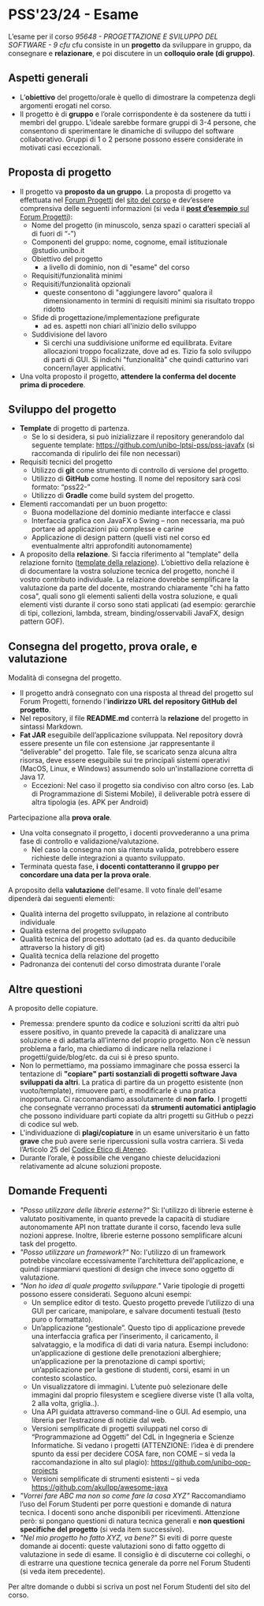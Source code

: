 # PSS'23/24 - Esame

L’esame per il corso *95648 - PROGETTAZIONE E SVILUPPO DEL SOFTWARE - 9 cfu* cfu consiste in un **progetto** da sviluppare in gruppo, da consegnare e **relazionare**, e poi discutere in un **colloquio orale (di gruppo)**.  

## Aspetti generali

* L’**obiettivo** del progetto/orale è quello di dimostrare la competenza degli argomenti erogati nel corso. 
* Il progetto è di **gruppo** e l’orale corrispondente è da sostenere da tutti i membri del gruppo. L’ideale sarebbe formare gruppi di 3-4 persone,
  che consentono di sperimentare le dinamiche di sviluppo del software collaborativo. Gruppi di 1 o 2 persone possono essere considerate in motivati casi eccezionali.

## Proposta di progetto

* Il progetto va **proposto da un gruppo**.
  La proposta di progetto va effettuata nel [Forum Progetti](https://virtuale.unibo.it/mod/forum/view.php?id=1378493) del [sito del corso](https://virtuale.unibo.it/course/view.php?id=55579)
   e dev’essere comprensiva delle seguenti informazioni
  (si veda il [**post d’esempio** sul Forum Progetti](https://virtuale.unibo.it/mod/forum/discuss.php?d=152002)):
    * Nome del progetto (in minuscolo, senza spazi o caratteri speciali al di fuori di “-”)
    * Componenti del gruppo: nome, cognome, email istituzionale @studio.unibo.it
    * Obiettivo del progetto
        * a livello di dominio, non di "esame" del corso 
    * Requisiti/funzionalità minimi 
    * Requisiti/funzionalità opzionali
        * queste consentono di "aggiungere lavoro" qualora il dimensionamento in termini di requisiti minimi sia risultato troppo ridotto
    * Sfide di progettazione/implementazione prefigurate
        * ad es. aspetti non chiari all'inizio dello sviluppo 
    * Suddivisione del lavoro
        * Si cerchi una suddivisione uniforme ed equilibrata. Evitare allocazioni troppo focalizzate, dove ad es. Tizio fa solo sviluppo di parti di GUI. Si indichi "funzionalità" che quindi catturino vari concern/layer applicativi.
* Una volta proposto il progetto, **attendere la conferma del docente prima di procedere**.

## Sviluppo del progetto

* **Template** di progetto di partenza.
    * Se lo si desidera, si può inizializzare il repository generandolo dal seguente template: <https://github.com/unibo-lptsi-pss/pss-javafx> (si raccomanda di ripulirlo dei file non necessari) 
* Requisiti tecnici del progetto
    * Utilizzo di **git** come strumento di controllo di versione del progetto.
    * Utilizzo di **GitHub** come hosting. Il nome del repository sarà così formato: “pss22-<nomeprogetto>”
    * Utilizzo di **Gradle** come build system del progetto.
* Elementi raccomandati per un buon progetto:
    * Buona modellazione del dominio mediante interfacce e classi
    * Interfaccia grafica con JavaFX o Swing – non necessaria, ma può portare ad applicazioni più complesse e carine
    * Applicazione di design pattern (quelli visti nel corso ed eventualmente altri approfonditi autonomamente)
* A proposito della **relazione**. Si faccia riferimento al "template" della relazione fornito ([template della relazione](https://github.com/unibo-lptsi-pss/report-sample)).
    L’obiettivo della relazione è di documentare la vostra soluzione tecnica del progetto, nonché il vostro contributo individuale.
    La relazione dovrebbe semplificare la valutazione da parte del docente, mostrando chiaramente "chi ha fatto cosa",
    quali sono gli elementi salienti della vostra soluzione, e quali elementi visti durante il corso sono stati applicati
    (ad esempio: gerarchie di tipi, collezioni, lambda, stream, binding/osservabili JavaFX, design pattern GOF).  

## Consegna del progetto, prova orale, e valutazione

Modalità di consegna del progetto.

* Il progetto andrà consegnato con una risposta al thread del progetto sul Forum Progetti, fornendo l'**indirizzo URL del repository GitHub del progetto**.
* Nel repository, il file **README.md** conterrà la **relazione** del progetto in sintassi Markdown.
* **Fat JAR** eseguibile dell’applicazione sviluppata. Nel repository dovrà essere presente un file con estensione .jar rappresentante il “deliverable” del progetto.
  Tale file, se scaricato senza alcuna altra risorsa, deve essere eseguibile sui tre principali sistemi operativi (MacOS, Linux, e Windows) assumendo solo un'installazione corretta di Java 17.
    * Eccezioni: Nel caso il progetto sia condiviso con altro corso (es. Lab di Programmazione di Sistemi Mobile), il deliverable potrà essere di altra tipologia (es. APK per Android)

Partecipazione alla **prova orale**. 

* Una volta consegnato il progetto, i docenti provvederanno a una prima fase di controllo e validazione/valutazione.
    * Nel caso la consegna non sia ritenuta valida, potrebbero essere richieste delle integrazioni a quanto sviluppato.
* Terminata questa fase, **i docenti contatteranno il gruppo per concordare una data per la prova orale**.

A proposito della **valutazione** dell'esame. Il voto finale dell'esame dipenderà dai seguenti elementi:

* Qualità interna del progetto sviluppato, in relazione al contributo individuale
* Qualità esterna del progetto sviluppato
* Qualità tecnica del processo adottato (ad es. da quanto deducibile attraverso la history di git)
* Qualità tecnica della relazione del progetto
* Padronanza dei contenuti del corso dimostrata durante l'orale

## Altre questioni

A proposito delle copiature. 

* Premessa: prendere spunto da codice e soluzioni scritti da altri può essere positivo, in quanto prevede la capacità di analizzare una soluzione e di adattarla all’interno del proprio progetto.
  Non c’è nessun problema a farlo, ma chiediamo di indicare nella relazione i progetti/guide/blog/etc. da cui si è preso spunto. 
* Non lo permettiamo, ma possiamo immaginare che possa esserci la tentazione di **"copiare" parti sostanziali di progetti software Java sviluppati da altri**.
  La pratica di partire da un progetto esistente (non vuoto/template), rimuovere parti, e modificarle è una pratica inopportuna. Ci raccomandiamo assolutamente di **non farlo**.
  I progetti che consegnate verranno processati da **strumenti automatici antiplagio** che possono individuare parti copiate da altri progetti su GitHub o pezzi di codice sul web.
* L'individuazione di **plagi/copiature** in un esame universitario è un fatto **grave** che può avere serie ripercussioni sulla vostra carriera. Si veda l’Articolo 25 del [Codice Etico di Ateneo](https://normateneo.unibo.it/codice_etico.html). 
* Durante l’orale, è possibile che vengano chieste delucidazioni relativamente ad alcune soluzioni proposte.

## Domande Frequenti

* *"Posso utilizzare delle librerie esterne?"* Sì: l'utilizzo di librerie esterne è valutato positivamente,
  in quanto prevede la capacità di studiare autonomamente API non trattate durante il corso, facendo leva sulle nozioni apprese. Inoltre, librerie esterne possono semplificare alcuni task del progetto.
* *"Posso utilizzare un framework?"* No: l'utilizzo di un framework potrebbe vincolare eccessivamente l'architettura dell'applicazione, e quindi risparmiarvi questioni di design che invece sono oggetto di valutazione.
* *"Non ho idea di quale progetto sviluppare."* Varie tipologie di progetti possono essere considerati. Seguono alcuni esempi:
    * Un semplice editor di testo. Questo progetto prevede l’utilizzo di una GUI per caricare, manipolare, e salvare documenti testuali (testo puro o formattato).
    * Un’applicazione “gestionale”. Questo tipo di applicazione prevede una interfaccia grafica per l’inserimento, il caricamento, il salvataggio, e la modifica di dati di varia natura. Esempi includono: un’applicazione di gestione delle prenotazioni alberghiere; un’applicazione per la prenotazione di campi sportivi; un’applicazione per la gestione di studenti, corsi, esami in un contesto scolastico.
    * Un visualizzatore di immagini. L’utente può selezionare delle immagini dal proprio filesystem e scegliere diverse viste (1 alla volta, 2 alla volta, griglia..).
    * Una API guidata attraverso command-line o GUI. Ad esempio, una libreria per l’estrazione di notizie dal web.
    * Versioni semplificate di progetti sviluppati nel corso di “Programmazione ad Oggetti” del CdL in Ingegneria e Scienze Informatiche. Si vedano i progetti
    (ATTENZIONE: l’idea è di prendere spunto da essi per decidere COSA fare, non COME – si veda la raccomandazione in alto sul plagio): <https://github.com/unibo-oop-projects>
    * Versioni semplificate di strumenti esistenti – si veda <https://github.com/akullpp/awesome-java> 
* *"Vorrei fare ABC ma non so come fare la cosa XYZ"* Raccomandiamo l’uso del Forum Studenti per porre questioni e domande di natura tecnica.
  I docenti sono anche disponibili per ricevimenti. Attenzione però: si pongano questioni di natura tecnica generali e **non questioni specifiche del progetto** (si veda item successivo).
* *"Nel mio progetto ho fatto XYZ, va bene?"* Si eviti di porre queste domande ai docenti: queste valutazioni sono di fatto oggetto di valutazione in sede di esame.
  Il consiglio è di discuterne coi colleghi, o di estrarre una questione tecnica generale da porre nel Forum Studenti (si veda item precedente).

Per altre domande o dubbi si scriva un post nel Forum Studenti del sito del corso.
